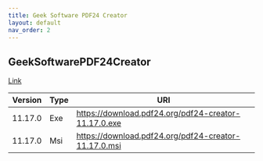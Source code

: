 ```yaml
---
title: Geek Software PDF24 Creator
layout: default
nav_order: 2
---
```


## GeekSoftwarePDF24Creator

[Link](https://tools.pdf24.org/en/creator/)

| Version | Type | URI                                                  |
| ------- | ---- | ---------------------------------------------------- |
| 11.17.0 | Exe  | https://download.pdf24.org/pdf24-creator-11.17.0.exe |
| 11.17.0 | Msi  | https://download.pdf24.org/pdf24-creator-11.17.0.msi |
